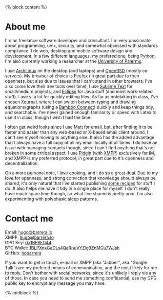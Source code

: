 
{% block content %}

About me
========

I'm an freelance software developer and consultant.  I'm very passionate about programming, unix, security, and somewhat obsessed with standards compliance. I do web, desktop and mobile software design and development, in a few different languages, my prefered one, being [Python](https://www.python.org/). I'm also currently working a researcher at the [University of Palermo](http://www.palermo.edu/).

I use [ArchLinux](https://www.archlinux.org/) on the desktop (and laptops) and [OpenBSD](https://openbsd.org) (mostly on servers).  My browser of choice is [Firefox](https://www.mozilla.org/en-US/firefox/) (in great part due to their openness, but also due to issues that I can't stand in other browsers. I've also come love their dev tools over time), I use [Sublime Text](https://www.sublimetext.com/) for small/medium projects, and [Eclipse](https://www.eclipse.org/) for Java stuff (and most work-related stuff).  I use vi a lot for quickly editing files.  As far as notetaking in class, I've chosen [Xournal](http://xournal.sourceforge.net/), where I can switch between typing and drawing equations/graphs (using a [Bamboo Connect](http://www.wacom.com/products/pen-tablets/bamboo/bamboo-connect)) quickly and keep things tidy, and searchable.  I've never gained enough familiarity or speed with Latex to use it in class, though I wish I had the time!

I often get weird looks since I use [Mutt](http://www.mutt.org/) for email, but, after finding it to be faster and easier than any web-based or X-based email client around, I can't see myself moving to anything else.  It also has the added advantage that I always have a full copy of all my email locally at all times.  I do have an issue with managing contacts though, since I can't find anything that's not broken in some critical aspect.  I use [Pidgin](https://pidgin.im/) (with [XMPP](http://xmpp.org)) exclusively for IM, and XMPP is my preferred protocol, in great part due to it's openness and decentralization.

On a more personal note, I love cooking, and I do so a great deal.  Due to my love for openness, and strong conviction that knowledge should always be shared, it's only natural that I've started publishing [some recipes](/recipes) for stuff I do. It also helps me have it tidy in a single place for myself. I don't really have much spare time though, so what I've shared is pretty poor. I'm also experimenting with polyphasic sleep patterns.


Contact me
==========


<i class="icon-at"></i>Email: [hugo@barrera.io](mailto:hugo@barrera.io)  
<i class="icon-im"></i>XMPP: [hugo@barrera.io](xmpp:hugo@barrera.io)  
<i class="icon-gpg"></i>GPG Key: [0x1BFBED44](hugoosvaldobarrera.asc)  
<i class="icon-btc"></i>BTC Wallet: [1BLPXnxGaDLs4QaRnuVYZig9ZnMCu7WJsh](bitcoin:1BLPXnxGaDLs4QaRnuVYZig9ZnMCu7WJsh)  
<i class="icon-github"></i>GitHub: [hobarrera](https://github.com/hobarrera)

If you want to get in touch, e-mail or XMPP (aka "Jabber", aka "Google Talk") are my prefered means of communication, and the most likely for me to reply.  Don't bother with social networks, since it's unlikely I reply via any of those. In case you need to send me something confidential, use my GPG public key to encrypt any message you may have.

{% endblock %}
